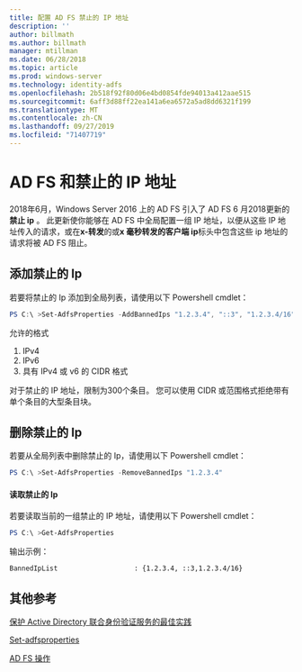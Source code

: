 ```yaml
---
title: 配置 AD FS 禁止的 IP 地址
description: ''
author: billmath
ms.author: billmath
manager: mtillman
ms.date: 06/28/2018
ms.topic: article
ms.prod: windows-server
ms.technology: identity-adfs
ms.openlocfilehash: 2b518f92f80d06e4bd0854fde94013a412aae515
ms.sourcegitcommit: 6aff3d88ff22ea141a6ea6572a5ad8dd6321f199
ms.translationtype: MT
ms.contentlocale: zh-CN
ms.lasthandoff: 09/27/2019
ms.locfileid: "71407719"
---
```

# <a name="ad-fs-and-banned-ip-addresses"></a>AD FS 和禁止的 IP 地址


2018年6月，Windows Server 2016 上的 AD FS 引入了 AD FS 6 月2018更新的**禁止 ip** 。  此更新使你能够在 AD FS 中全局配置一组 IP 地址，以便从这些 IP 地址传入的请求，或在**x-转发**的或**x 毫秒转发的客户端 ip**标头中包含这些 ip 地址的请求将被 AD FS 阻止。

## <a name="adding-banned-ips"></a>添加禁止的 Ip
若要将禁止的 Ip 添加到全局列表，请使用以下 Powershell cmdlet：

``` powershell
PS C:\ >Set-AdfsProperties -AddBannedIps "1.2.3.4", "::3", "1.2.3.4/16"
```

允许的格式

1.  IPv4
2.  IPv6
3.  具有 IPv4 或 v6 的 CIDR 格式

对于禁止的 IP 地址，限制为300个条目。 您可以使用 CIDR 或范围格式拒绝带有单个条目的大型条目块。

## <a name="removing-banned-ips"></a>删除禁止的 Ip
若要从全局列表中删除禁止的 Ip，请使用以下 Powershell cmdlet：

``` powershell
PS C:\ >Set-AdfsProperties -RemoveBannedIps "1.2.3.4"
```

#### <a name="read-banned-ips"></a>读取禁止的 Ip
若要读取当前的一组禁止的 IP 地址，请使用以下 Powershell cmdlet：

``` powershell
PS C:\ >Get-AdfsProperties 
```

输出示例：

```
BannedIpList                   : {1.2.3.4, ::3,1.2.3.4/16}
```



## <a name="additional-references"></a>其他参考  
[保护 Active Directory 联合身份验证服务的最佳实践](../../ad-fs/deployment/best-practices-securing-ad-fs.md)

[Set-adfsproperties](https://technet.microsoft.com/itpro/powershell/windows/adfs/set-adfsproperties)

[AD FS 操作](../../ad-fs/AD-FS-2016-Operations.md)
